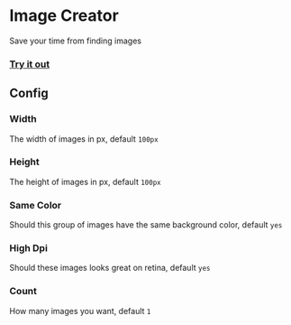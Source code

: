 # Image Creator

Save your time from finding images

### [Try it out](http://play.22infinite.com/image-creator)

## Config

### Width

The width of images in px, default `100px`

### Height

The height of images in px, default `100px`

### Same Color

Should this group of images have the same background color, default `yes`

### High Dpi

Should these images looks great on retina, default `yes`

### Count

How many images you want, default `1`
